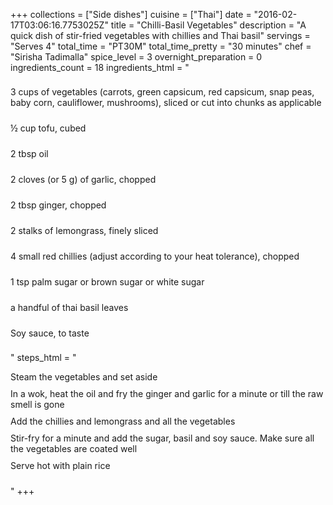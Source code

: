 +++
collections = ["Side dishes"]
cuisine = ["Thai"]
date = "2016-02-17T03:06:16.7753025Z"
title = "Chilli-Basil Vegetables"
description = "A quick dish of stir-fried vegetables with chillies and Thai basil"
servings = "Serves 4"
total_time = "PT30M"
total_time_pretty = "30 minutes"
chef = "Sirisha Tadimalla"
spice_level = 3
overnight_preparation = 0
ingredients_count = 18
ingredients_html = "<ul style='padding-left: 0; list-style: none;'><li itemprop='recipeIngredient' style='margin: 8px 0px;padding: 8px 0px;'>3 cups of vegetables (carrots, green capsicum, red capsicum, snap peas, baby corn, cauliflower, mushrooms), sliced or cut into chunks as applicable</li><li itemprop='recipeIngredient' style='margin: 8px 0px;padding: 8px 0px;'>½ cup tofu, cubed</li><li itemprop='recipeIngredient' style='margin: 8px 0px;padding: 8px 0px;'>2 tbsp oil</li><li itemprop='recipeIngredient' style='margin: 8px 0px;padding: 8px 0px;'>2 cloves (or 5 g) of garlic, chopped</li><li itemprop='recipeIngredient' style='margin: 8px 0px;padding: 8px 0px;'>2 tbsp ginger, chopped</li><li itemprop='recipeIngredient' style='margin: 8px 0px;padding: 8px 0px;'>2 stalks of lemongrass, finely sliced</li><li itemprop='recipeIngredient' style='margin: 8px 0px;padding: 8px 0px;'>4 small red chillies (adjust according to your heat tolerance), chopped</li><li itemprop='recipeIngredient' style='margin: 8px 0px;padding: 8px 0px;'>1 tsp palm sugar or brown sugar or white sugar</li><li itemprop='recipeIngredient' style='margin: 8px 0px;padding: 8px 0px;'>a handful of thai basil leaves</li><li itemprop='recipeIngredient' style='margin: 8px 0px;padding: 8px 0px;'>Soy sauce, to taste</li></ul>"
steps_html = "<ol style='list-style: none inside; padding-left: 0px;'><li style='padding-bottom: 10px;'><i class='step-track-icon fa fa-square-o'></i><span class='step-text' itemprop='recipeInstructions'>Steam the vegetables and set aside</span></li><li style='padding-bottom: 10px;'><i class='step-track-icon fa fa-square-o'></i><span class='step-text' itemprop='recipeInstructions'>In a wok, heat the oil and fry the ginger and garlic for a minute or till the raw smell is gone</span></li><li style='padding-bottom: 10px;'><i class='step-track-icon fa fa-square-o'></i><span class='step-text' itemprop='recipeInstructions'>Add the chillies and lemongrass and all the vegetables</span></li><li style='padding-bottom: 10px;'><i class='step-track-icon fa fa-square-o'></i><span class='step-text' itemprop='recipeInstructions'>Stir-fry for a minute and add the sugar, basil and soy sauce. Make sure all the vegetables are coated well </span></li><li style='padding-bottom: 10px;'><i class='step-track-icon fa fa-square-o'></i><span class='step-text' itemprop='recipeInstructions'>Serve hot with plain rice</span></li></ol>"
+++
